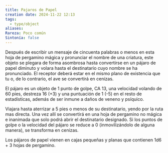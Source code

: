```yaml
---
title: Pajaros de Papel
creation date: 2024-11-22 12:13
tags:
  - type/object
aliases: 
Rareza: Poco común
Sintonía: false
---
```

Después de escribir un mensaje de cincuenta palabras o menos en esta hoja de pergamino mágica y pronunciar el nombre de una criatura, este objeto se plegara de forma asombrosa hasta convertirse en un pájaro de papel diminuto y volara hasta el destinatario cuyo nombre se ha pronunciado. El receptor deberá estar en el mismo plano de existencia que tu o, de lo contrario, el ave se convertirá en cenizas.

El pájaro es un objeto de 1 punto de golpe, CA 13, una velocidad volando de 60 pies, destreza 16 (+3) y una puntuación de 1 (-5) en el resto de estadísticas, además de ser inmune a daños de veneno y psíquico.

Viajara hasta aterrizar a 5 pies o menos de su destinatario, yendo por la ruta mas directa. Una vez allí se convertirá en una hoja de pergamino no mágica e inanimada que solo podrá abrir el destinatario designado. Si los puntos de golpe o la velocidad del pájaro se reduce a 0 (inmovilizándolo de alguna manera), se transforma en cenizas.

Los pájaros de papel vienen en cajas pequeñas y planas que contienen 1d6 + 3 hojas de pergamino.
